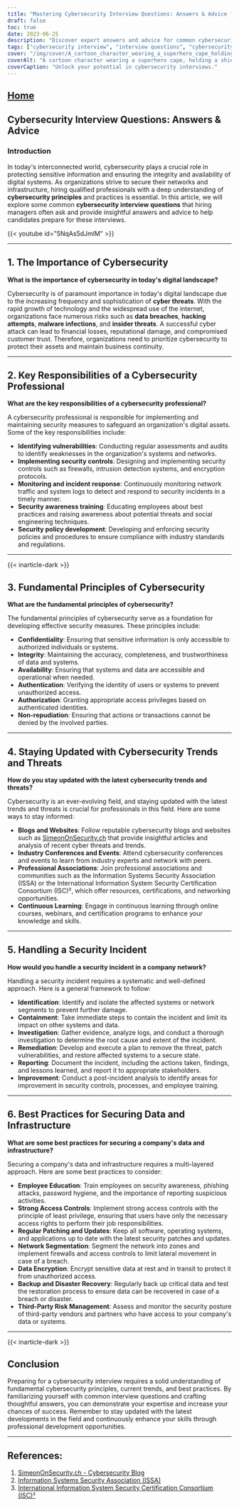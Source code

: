 ```yaml
---
title: "Mastering Cybersecurity Interview Questions: Answers & Advice for Success"
draft: false
toc: true
date: 2023-06-25
description: "Discover expert answers and advice for common cybersecurity interview questions, ensuring your success in the competitive job market."
tags: ["cybersecurity interview", "interview questions", "cybersecurity job", "cybersecurity career", "cybersecurity advice", "cybersecurity skills", "cybersecurity professional", "cybersecurity trends", "cybersecurity best practices", "cybersecurity principles", "cybersecurity certifications", "cybersecurity blogs", "cybersecurity conferences", "cybersecurity education", "cybersecurity threats", "network security", "data security", "incident response", "security controls", "employee training", "access controls", "data encryption", "network segmentation", "backup and recovery", "third-party risk management", "cybersecurity awareness", "cybersecurity updates", "cybersecurity vulnerabilities", "cybersecurity regulations"]
cover: "/img/cover/A_cartoon_character_wearing_a_superhero_cape_holding_a_shie.png"
coverAlt: "A cartoon character wearing a superhero cape, holding a shield with a lock symbol on it."
coverCaption: "Unlock your potential in cybersecurity interviews."
---
```


## [Home](/cyber-security-career-playbook-start/)

## Cybersecurity Interview Questions: Answers & Advice

### Introduction

In today's interconnected world, cybersecurity plays a crucial role in protecting sensitive information and ensuring the integrity and availability of digital systems. As organizations strive to secure their networks and infrastructure, hiring qualified professionals with a deep understanding of **cybersecurity principles** and practices is essential. In this article, we will explore some common **cybersecurity interview questions** that hiring managers often ask and provide insightful answers and advice to help candidates prepare for these interviews.

{{< youtube id="5NqAs5dJmlM" >}}

______

## 1. The Importance of Cybersecurity

**What is the importance of cybersecurity in today's digital landscape?**

Cybersecurity is of paramount importance in today's digital landscape due to the increasing frequency and sophistication of **cyber threats**. With the rapid growth of technology and the widespread use of the internet, organizations face numerous risks such as **data breaches**, **hacking attempts**, **malware infections**, and **insider threats**. A successful cyber attack can lead to financial losses, reputational damage, and compromised customer trust. Therefore, organizations need to prioritize cybersecurity to protect their assets and maintain business continuity.

______

## 2. Key Responsibilities of a Cybersecurity Professional

**What are the key responsibilities of a cybersecurity professional?**

A cybersecurity professional is responsible for implementing and maintaining security measures to safeguard an organization's digital assets. Some of the key responsibilities include:

- **Identifying vulnerabilities**: Conducting regular assessments and audits to identify weaknesses in the organization's systems and networks.
- **Implementing security controls**: Designing and implementing security controls such as firewalls, intrusion detection systems, and encryption protocols.
- **Monitoring and incident response**: Continuously monitoring network traffic and system logs to detect and respond to security incidents in a timely manner.
- **Security awareness training**: Educating employees about best practices and raising awareness about potential threats and social engineering techniques.
- **Security policy development**: Developing and enforcing security policies and procedures to ensure compliance with industry standards and regulations.

______


{{< inarticle-dark >}}
## 3. Fundamental Principles of Cybersecurity

**What are the fundamental principles of cybersecurity?**

The fundamental principles of cybersecurity serve as a foundation for developing effective security measures. These principles include:

- **Confidentiality**: Ensuring that sensitive information is only accessible to authorized individuals or systems.
- **Integrity**: Maintaining the accuracy, completeness, and trustworthiness of data and systems.
- **Availability**: Ensuring that systems and data are accessible and operational when needed.
- **Authentication**: Verifying the identity of users or systems to prevent unauthorized access.
- **Authorization**: Granting appropriate access privileges based on authenticated identities.
- **Non-repudiation**: Ensuring that actions or transactions cannot be denied by the involved parties.

______

## 4. Staying Updated with Cybersecurity Trends and Threats

**How do you stay updated with the latest cybersecurity trends and threats?**

Cybersecurity is an ever-evolving field, and staying updated with the latest trends and threats is crucial for professionals in this field. Here are some ways to stay informed:

- **Blogs and Websites**: Follow reputable cybersecurity blogs and websites such as [SimeonOnSecurity.ch](https://www.simeononsecurity.ch/) that provide insightful articles and analysis of recent cyber threats and trends.
- **Industry Conferences and Events**: Attend cybersecurity conferences and events to learn from industry experts and network with peers.
- **Professional Associations**: Join professional associations and communities such as the Information Systems Security Association (ISSA) or the International Information System Security Certification Consortium (ISC)², which offer resources, certifications, and networking opportunities.
- **Continuous Learning**: Engage in continuous learning through online courses, webinars, and certification programs to enhance your knowledge and skills.

______

## 5. Handling a Security Incident

**How would you handle a security incident in a company network?**

Handling a security incident requires a systematic and well-defined approach. Here is a general framework to follow:

- **Identification**: Identify and isolate the affected systems or network segments to prevent further damage.
- **Containment**: Take immediate steps to contain the incident and limit its impact on other systems and data.
- **Investigation**: Gather evidence, analyze logs, and conduct a thorough investigation to determine the root cause and extent of the incident.
- **Remediation**: Develop and execute a plan to remove the threat, patch vulnerabilities, and restore affected systems to a secure state.
- **Reporting**: Document the incident, including the actions taken, findings, and lessons learned, and report it to appropriate stakeholders.
- **Improvement**: Conduct a post-incident analysis to identify areas for improvement in security controls, processes, and employee training.

______

## 6. Best Practices for Securing Data and Infrastructure

**What are some best practices for securing a company's data and infrastructure?**

Securing a company's data and infrastructure requires a multi-layered approach. Here are some best practices to consider:

- **Employee Education**: Train employees on security awareness, phishing attacks, password hygiene, and the importance of reporting suspicious activities.
- **Strong Access Controls**: Implement strong access controls with the principle of least privilege, ensuring that users have only the necessary access rights to perform their job responsibilities.
- **Regular Patching and Updates**: Keep all software, operating systems, and applications up to date with the latest security patches and updates.
- **Network Segmentation**: Segment the network into zones and implement firewalls and access controls to limit lateral movement in case of a breach.
- **Data Encryption**: Encrypt sensitive data at rest and in transit to protect it from unauthorized access.
- **Backup and Disaster Recovery**: Regularly back up critical data and test the restoration process to ensure data can be recovered in case of a breach or disaster.
- **Third-Party Risk Management**: Assess and monitor the security posture of third-party vendors and partners who have access to your company's data or systems.

______
{{< inarticle-dark >}}
## Conclusion

Preparing for a cybersecurity interview requires a solid understanding of fundamental cybersecurity principles, current trends, and best practices. By familiarizing yourself with common interview questions and crafting thoughtful answers, you can demonstrate your expertise and increase your chances of success. Remember to stay updated with the latest developments in the field and continuously enhance your skills through professional development opportunities.

______

## References:

1. [SimeonOnSecurity.ch - Cybersecurity Blog](https://www.simeononsecurity.ch/)
2. [Information Systems Security Association (ISSA)](https://www.issa.org/)
3. [International Information System Security Certification Consortium (ISC)²](https://www.isc2.org/)
